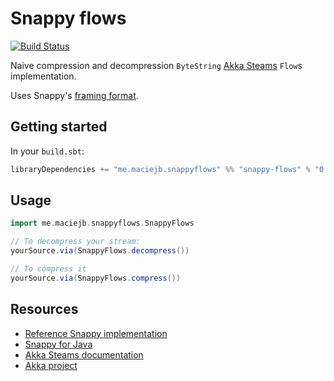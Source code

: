 # Snappy flows
[![Build Status](https://travis-ci.org/maciej/snappy-flows.svg)](https://travis-ci.org/maciej/snappy-flows)

Naive compression and decompression `ByteString` [Akka Steams][akka-streams] `Flow`s implementation.

Uses Snappy's [framing format][snappy-framing].

## Getting started
In your `build.sbt`:
```scala
libraryDependencies += "me.maciejb.snappyflows" %% "snappy-flows" % "0.0.1"
```

## Usage
```scala
import me.maciejb.snappyflows.SnappyFlows

// To decompress your stream:
yourSource.via(SnappyFlows.decompress())

// To compress it
yourSource.via(SnappyFlows.compress())
```

## Resources
* [Reference Snappy implementation][google-snappy]
* [Snappy for Java][snappy-java]
* [Akka Steams documentation][akka-streams]
* [Akka project][akka]

[akka-streams]: http://doc.akka.io/docs/akka-stream-and-http-experimental/snapshot/scala.html
[snappy-framing]: https://github.com/google/snappy/blob/master/framing_format.txt
[google-snappy]: https://github.com/google/snappy
[snappy-java]: https://github.com/xerial/snappy-java
[akka]: http://akka.io
